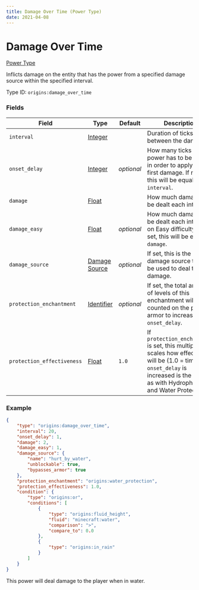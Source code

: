```yaml
---
title: Damage Over Time (Power Type)
date: 2021-04-08
---
```


# Damage Over Time

[Power Type](../power_types.md)

Inflicts damage on the entity that has the power from a specified damage source within the specified interval.

Type ID: `origins:damage_over_time`

### Fields

Field  | Type | Default | Description
-------|------|---------|-------------
`interval` | [Integer](../data_types/integer.md) | | Duration of ticks to wait between the damage.
`onset_delay` | [Integer](../data_types/integer.md) | _optional_ | How many ticks the power has to be active in order to apply the first damage. If not set, this will be equal to `interval`.
`damage` | [Float](../data_types/float.md) | | How much damage will be dealt each interval.
`damage_easy` | [Float](../data_types/float.md) | _optional_ | How much damage will be dealt each interval on Easy difficulty. If not set, this will be equal to `damage`.
`damage_source` | [Damage Source](../data_types/damage_source.md) | _optional_ | If set, this is the damage source that will be used to deal the damage.
`protection_enchantment` | [Identifier](../data_types/identifier.md) | _optional_ | If set, the total amount of levels of this enchantment will be counted on the player's armor to increase the `onset_delay`.
`protection_effectiveness` | [Float](../data_types/float.md) | `1.0` | If `protection_enchantment` is set, this multiplier scales how effective it will be (1.0 = time the `onset_delay` is increased is the same as with Hydrophobia and Water Protection).

### Example
```json
{
  	"type": "origins:damage_over_time",
  	"interval": 20,
  	"onset_delay": 1,
  	"damage": 2,
  	"damage_easy": 1,
  	"damage_source": {
    	"name": "hurt_by_water",
    	"unblockable": true,
    	"bypasses_armor": true
  	},
  	"protection_enchantment": "origins:water_protection",
  	"protection_effectiveness": 1.0,
  	"condition": {
    	"type": "origins:or",
    	"conditions": [
	      	{
	        	"type": "origins:fluid_height",
		        "fluid": "minecraft:water",
	        	"comparison": ">",
	        	"compare_to": 0.0
	      	},
	      	{
	        	"type": "origins:in_rain"
	      	}
    	]
  	}
}
```
This power will deal damage to the player when in water.
